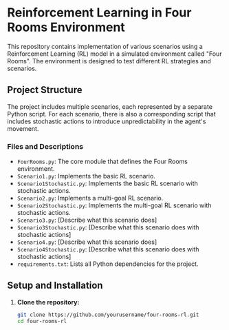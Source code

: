 # Reinforcement Learning in Four Rooms Environment

This repository contains implementation of various scenarios using a Reinforcement Learning (RL) model in a simulated environment called "Four Rooms". The environment is designed to test different RL strategies and scenarios.

## Project Structure

The project includes multiple scenarios, each represented by a separate Python script. For each scenario, there is also a corresponding script that includes stochastic actions to introduce unpredictability in the agent's movement.

### Files and Descriptions

- `FourRooms.py`: The core module that defines the Four Rooms environment.
- `Scenario1.py`: Implements the basic RL scenario.
- `Scenario1Stochastic.py`: Implements the basic RL scenario with stochastic actions.
- `Scenario2.py`: Implements a multi-goal RL scenario.
- `Scenario2Stochastic.py`: Implements the multi-goal RL scenario with stochastic actions.
- `Scenario3.py`: [Describe what this scenario does]
- `Scenario3Stochastic.py`: [Describe what this scenario does with stochastic actions]
- `Scenario4.py`: [Describe what this scenario does]
- `Scenario4Stochastic.py`: [Describe what this scenario does with stochastic actions]
- `requirements.txt`: Lists all Python dependencies for the project.

## Setup and Installation

1. **Clone the repository:**
   ```bash
   git clone https://github.com/yourusername/four-rooms-rl.git
   cd four-rooms-rl
